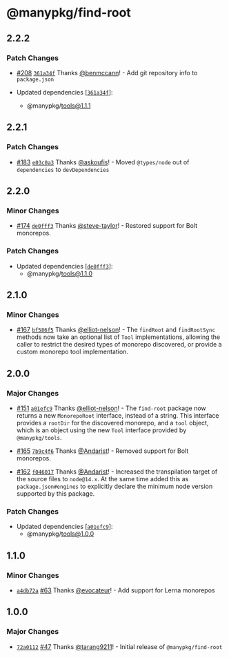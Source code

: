 # @manypkg/find-root

## 2.2.2

### Patch Changes

- [#208](https://github.com/Thinkmill/manypkg/pull/208) [`361a34f`](https://github.com/Thinkmill/manypkg/commit/361a34faac94f7a954bbe00321647fc99ae76c17) Thanks [@benmccann](https://github.com/benmccann)! - Add git repository info to `package.json`

- Updated dependencies [[`361a34f`](https://github.com/Thinkmill/manypkg/commit/361a34faac94f7a954bbe00321647fc99ae76c17)]:
  - @manypkg/tools@1.1.1

## 2.2.1

### Patch Changes

- [#183](https://github.com/Thinkmill/manypkg/pull/183) [`e03c0a3`](https://github.com/Thinkmill/manypkg/commit/e03c0a3bca83d6104ca4671703986996be2b829f) Thanks [@askoufis](https://github.com/askoufis)! - Moved `@types/node` out of `dependencies` to `devDependencies`

## 2.2.0

### Minor Changes

- [#174](https://github.com/Thinkmill/manypkg/pull/174) [`de0fff3`](https://github.com/Thinkmill/manypkg/commit/de0fff37af9e6dc21b75b7115381483c1e85b8a7) Thanks [@steve-taylor](https://github.com/steve-taylor)! - Restored support for Bolt monorepos.

### Patch Changes

- Updated dependencies [[`de0fff3`](https://github.com/Thinkmill/manypkg/commit/de0fff37af9e6dc21b75b7115381483c1e85b8a7)]:
  - @manypkg/tools@1.1.0

## 2.1.0

### Minor Changes

- [#167](https://github.com/Thinkmill/manypkg/pull/167) [`bf586f5`](https://github.com/Thinkmill/manypkg/commit/bf586f56f14f213ac7d3e4c1ee85ef8456872c3c) Thanks [@elliot-nelson](https://github.com/elliot-nelson)! - The `findRoot` and `findRootSync` methods now take an optional list of `Tool` implementations, allowing the caller to restrict the desired types of monorepo discovered, or provide a custom monorepo tool implementation.

## 2.0.0

### Major Changes

- [#151](https://github.com/Thinkmill/manypkg/pull/151) [`a01efc9`](https://github.com/Thinkmill/manypkg/commit/a01efc9c25900b7d21b6d517a2021b021f8b3922) Thanks [@elliot-nelson](https://github.com/elliot-nelson)! - The `find-root` package now returns a new `MonorepoRoot` interface, instead of a string. This interface provides a `rootDir` for the discovered monorepo, and a `tool` object, which is an object using the new `Tool` interface provided by `@manypkg/tools`.

* [#165](https://github.com/Thinkmill/manypkg/pull/165) [`7b9c4f6`](https://github.com/Thinkmill/manypkg/commit/7b9c4f6d9a73de8b3cc45af5abc8af47f6b9206c) Thanks [@Andarist](https://github.com/Andarist)! - Removed support for Bolt monorepos.

- [#162](https://github.com/Thinkmill/manypkg/pull/162) [`f046017`](https://github.com/Thinkmill/manypkg/commit/f046017af2349f0c1bbc5b25224da0ede8ddc2d6) Thanks [@Andarist](https://github.com/Andarist)! - Increased the transpilation target of the source files to `node@14.x`. At the same time added this as `package.json#engines` to explicitly declare the minimum node version supported by this package.

### Patch Changes

- Updated dependencies [[`a01efc9`](https://github.com/Thinkmill/manypkg/commit/a01efc9c25900b7d21b6d517a2021b021f8b3922)]:
  - @manypkg/tools@1.0.0

## 1.1.0

### Minor Changes

- [`a4db72a`](https://github.com/Thinkmill/manypkg/commit/a4db72a8b272f1b642fa751639d7840f4fa3658c) [#63](https://github.com/Thinkmill/manypkg/pull/63) Thanks [@evocateur](https://github.com/evocateur)! - Add support for Lerna monorepos

## 1.0.0

### Major Changes

- [`72a0112`](https://github.com/Thinkmill/manypkg/commit/72a01127a5804cc8b881ab1a67e83a6149944ade) [#47](https://github.com/Thinkmill/manypkg/pull/47) Thanks [@tarang9211](https://github.com/tarang9211)! - Initial release of `@manypkg/find-root`
